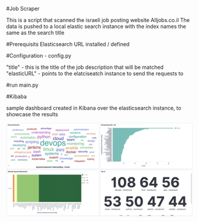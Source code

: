 #Job Scraper

This is a script that scanned the israeli job posting website Alljobs.co.il
The data is pushed to a local elastic search instance with the index names the same as the search title

#Prerequisits
Elasticsearch URL installed / defined


#Configuration - config.py

"title" - this is the title of the job description that will be matched
"elasticURL" - points to the elatciseatch instance to send the requests to

#run
main.py


#Kibaba

sample dashboard created in Kibana over the elasticsearch instance, to showcase the results


![Alt text](/KibanaDashboard.png?raw=true "Devops")


